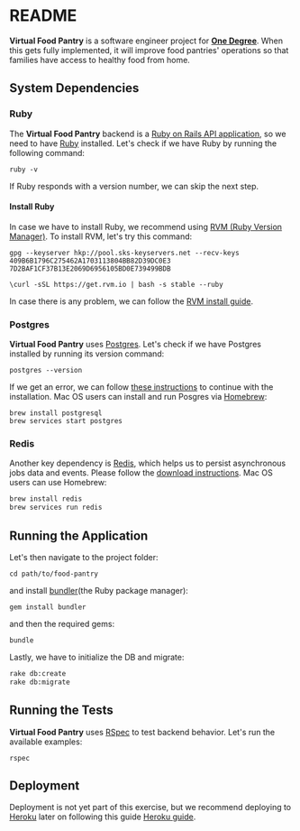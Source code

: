 # README

**Virtual Food Pantry** is a software engineer project for **[One Degree](https://www.1degree.org/)**. When
this gets fully implemented, it will improve food pantries' operations so that families have access to healthy food 
from home.

## System Dependencies

### Ruby
The **Virtual Food Pantry** backend is a [Ruby on Rails API application](https://guides.rubyonrails.org/api_app.html), 
so we need to have [Ruby](https://www.ruby-lang.org/en/) installed. Let's check if we have Ruby by running the 
following command: 

```ruby -v ``` 

If Ruby responds with a version number, we can skip the next step.

#### Install Ruby

In case we have to install Ruby, we recommend using [RVM (Ruby Version Manager)](https://rvm.io). To install RVM, let's 
try this command:

```gpg --keyserver hkp://pool.sks-keyservers.net --recv-keys 409B6B1796C275462A1703113804BB82D39DC0E3 7D2BAF1CF37B13E2069D6956105BD0E739499BDB```

```\curl -sSL https://get.rvm.io | bash -s stable --ruby```

In case there is any problem, we can follow the [RVM install guide](https://rvm.io/rvm/install).

### Postgres
**Virtual Food Pantry** uses [Postgres](https://www.postgresql.org/). Let's check if we have Postgres installed 
by running its version command: 

```postgres --version```

If we get an error, we can follow [these instructions](https://www.postgresql.org/download/) 
to continue with the installation. Mac OS users can install and run Posgres via [Homebrew](https://brew.sh/):

```
brew install postgresql
brew services start postgres
```

### Redis
Another key dependency is [Redis](https://redis.io/), which helps us to persist asynchronous jobs data and events. Please
follow the [download instructions](https://redis.io/download). Mac OS users can use Homebrew:

```bash
brew install redis
brew services run redis
```

## Running the Application

Let's then navigate to the project folder:

 ```cd path/to/food-pantry```

and install [bundler](https://bundler.io/)(the Ruby package manager):

```gem install bundler```

and then the required gems:

```bundle```

Lastly, we have to initialize the DB and migrate:

```bash
rake db:create
rake db:migrate
```

## Running the Tests
**Virtual Food Pantry** uses [RSpec](https://rspec.info/) to test backend behavior. Let's run the available
examples: 

```rspec```

## Deployment

Deployment is not yet part of this exercise, but we recommend deploying to [Heroku](https://www.heroku.com/) later on
following this guide [Heroku guide](https://devcenter.heroku.com/articles/getting-started-with-ruby#introduction).

